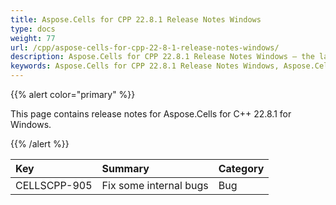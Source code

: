 ```yaml
---
title: Aspose.Cells for CPP 22.8.1 Release Notes Windows
type: docs
weight: 77
url: /cpp/aspose-cells-for-cpp-22-8-1-release-notes-windows/
description: Aspose.Cells for CPP 22.8.1 Release Notes Windows – the latest enhancements, new features, and fixes.
keywords: Aspose.Cells for CPP 22.8.1 Release Notes Windows, Aspose.Cells for CPP 22.8.1 Windows updates and fixes
---
```


{{% alert color="primary" %}}

This page contains release notes for Aspose.Cells for C++ 22.8.1 for Windows.

{{% /alert %}}

|**Key**|**Summary**|**Category**|
| :- | :- | :- |
|CELLSCPP-905|Fix some internal bugs |Bug|
